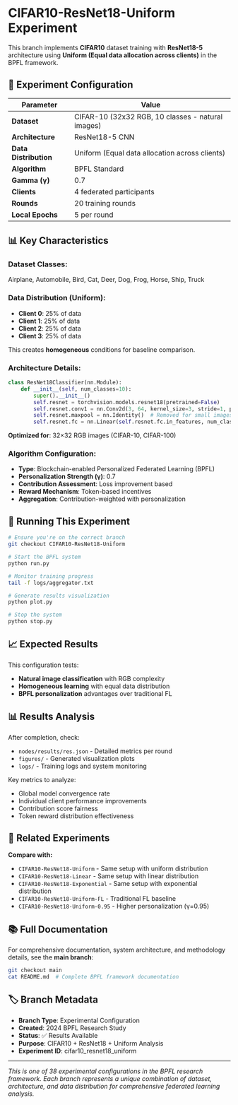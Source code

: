 # CIFAR10-ResNet18-Uniform Experiment

This branch implements **CIFAR10** dataset training with **ResNet18-5** architecture using **Uniform (Equal data allocation across clients)** in the BPFL framework.

## 🧪 Experiment Configuration

| Parameter | Value |
|-----------|-------|
| **Dataset** | CIFAR-10 (32x32 RGB, 10 classes - natural images) |
| **Architecture** | ResNet18-5 CNN |
| **Data Distribution** | Uniform (Equal data allocation across clients) |
| **Algorithm** | BPFL Standard |
| **Gamma (γ)** | 0.7 |
| **Clients** | 4 federated participants |
| **Rounds** | 20 training rounds |
| **Local Epochs** | 5 per round |

## 📊 Key Characteristics

### **Dataset Classes:**
Airplane, Automobile, Bird, Cat, Deer, Dog, Frog, Horse, Ship, Truck

### **Data Distribution (Uniform):**
- **Client 0**: 25% of data
- **Client 1**: 25% of data
- **Client 2**: 25% of data
- **Client 3**: 25% of data

This creates **homogeneous** conditions for baseline comparison.

### **Architecture Details:**
```python
class ResNet18Classifier(nn.Module):
    def __init__(self, num_classes=10):
        super().__init__()
        self.resnet = torchvision.models.resnet18(pretrained=False)
        self.resnet.conv1 = nn.Conv2d(3, 64, kernel_size=3, stride=1, padding=1, bias=False)
        self.resnet.maxpool = nn.Identity()  # Removed for small images
        self.resnet.fc = nn.Linear(self.resnet.fc.in_features, num_classes)
```
**Optimized for**: 32×32 RGB images (CIFAR-10, CIFAR-100)

### **Algorithm Configuration:**
- **Type**: Blockchain-enabled Personalized Federated Learning (BPFL)
- **Personalization Strength (γ)**: 0.7
- **Contribution Assessment**: Loss improvement based
- **Reward Mechanism**: Token-based incentives
- **Aggregation**: Contribution-weighted with personalization

## 🚀 Running This Experiment

```bash
# Ensure you're on the correct branch
git checkout CIFAR10-ResNet18-Uniform

# Start the BPFL system
python run.py

# Monitor training progress
tail -f logs/aggregator.txt

# Generate results visualization
python plot.py

# Stop the system
python stop.py
```

## 📈 Expected Results

This configuration tests:
- **Natural image classification** with RGB complexity
- **Homogeneous learning** with equal data distribution
- **BPFL personalization** advantages over traditional FL

## 📊 Results Analysis

After completion, check:
- `nodes/results/res.json` - Detailed metrics per round
- `figures/` - Generated visualization plots  
- `logs/` - Training logs and system monitoring

Key metrics to analyze:
- Global model convergence rate
- Individual client performance improvements
- Contribution score fairness
- Token reward distribution effectiveness

## 🔗 Related Experiments

**Compare with:**
- `CIFAR10-ResNet18-Uniform` - Same setup with uniform distribution
- `CIFAR10-ResNet18-Linear` - Same setup with linear distribution
- `CIFAR10-ResNet18-Exponential` - Same setup with exponential distribution
- `CIFAR10-ResNet18-Uniform-FL` - Traditional FL baseline
- `CIFAR10-ResNet18-Uniform-0.95` - Higher personalization (γ=0.95)

## 📚 Full Documentation

For comprehensive documentation, system architecture, and methodology details, see the **main branch**:

```bash
git checkout main
cat README.md  # Complete BPFL framework documentation
```

## 🏷️ Branch Metadata

- **Branch Type**: Experimental Configuration
- **Created**: 2024 BPFL Research Study  
- **Status**: ✅ Results Available
- **Purpose**: CIFAR10 + ResNet18 + Uniform Analysis
- **Experiment ID**: cifar10_resnet18_uniform

---

*This is one of 38 experimental configurations in the BPFL research framework. Each branch represents a unique combination of dataset, architecture, and data distribution for comprehensive federated learning analysis.*